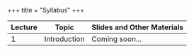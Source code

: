 +++
title = "Syllabus"
+++

| Lecture | Topic | Slides and Other Materials |
|---------|-------|----------------------------|
| 1 | Introduction | Coming soon... |
